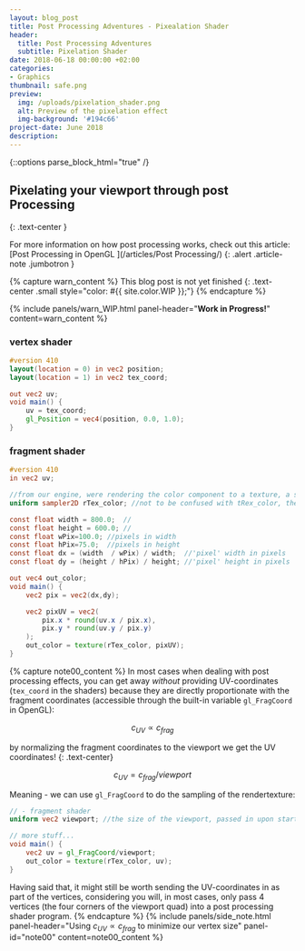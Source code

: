 ```yaml
---
layout: blog_post
title: Post Processing Adventures - Pixealation Shader
header:
  title: Post Processing Adventures
  subtitle: Pixelation Shader
date: 2018-06-18 00:00:00 +02:00
categories:
- Graphics
thumbnail: safe.png
preview:
  img: /uploads/pixelation_shader.png
  alt: Preview of the pixelation effect
  img-background: '#194c66'
project-date: June 2018
description:
---
```

{::options parse_block_html="true" /}
## Pixelating your viewport through post Processing
{: .text-center }

For more information on how post processing works, check out this article: [Post Processing in OpenGL ](/articles/Post Processing/)
{: .alert .article-note .jumbotron }

{% capture warn_content %}
This blog post is not yet finished
{: .text-center .small style="color: #{{ site.color.WIP }};"}
{% endcapture %}

{%
    include panels/warn_WIP.html
    panel-header="**Work in Progress!**"
    content=warn_content
%}


### vertex shader
``` glsl
#version 410
layout(location = 0) in vec2 position;
layout(location = 1) in vec2 tex_coord;

out vec2 uv;
void main() {
    uv = tex_coord;
    gl_Position = vec4(position, 0.0, 1.0);
}
```


### fragment shader
``` glsl
#version 410
in vec2 uv;

//from our engine, were rendering the color component to a texture, a so called 'render texture', this is what we intend to apply post processing on.
uniform sampler2D rTex_color; //not to be confused with tRex_color, the color of a very dangerous dinosaur...

const float width = 800.0;	//
const float height = 600.0; //
const float wPix=100.0; //pixels in width
const float hPix=75.0;	//pixels in height
const float dx = (width  / wPix) / width;  //'pixel' width in pixels
const float dy = (height / hPix) / height; //'pixel' height in pixels

out vec4 out_color;
void main() {
    vec2 pix = vec2(dx,dy);

    vec2 pixUV = vec2(
        pix.x * round(uv.x / pix.x),
        pix.y * round(uv.y / pix.y)
    );
    out_color = texture(rTex_color, pixUV);
}
```

{% capture note00_content %}
In most cases when dealing with post processing effects, you can get away _without_ providing UV-coordinates (`tex_coord` in the shaders) because they are directly proportionate with the fragment coordinates (accessible through the built-in variable `gl_FragCoord` in OpenGL):

$$
c_{UV} \propto c_{frag}
$$

by normalizing the fragment coordinates to the viewport we get the UV coordinates!
{: .text-center}

$$
c_{UV}=c_{frag}/viewport
$$

Meaning - we can use `gl_FragCoord` to do the sampling of the rendertexture:
```glsl
// - fragment shader
uniform vec2 viewport; //the size of the viewport, passed in upon starting the program or/and whenever it changes...

// more stuff...
void main() {
    vec2 uv = gl_FragCoord/viewport;
    out_color = texture(rTex_color, uv);
}
```
Having said that, it might still be worth sending the UV-coordinates in as part of the vertices, considering you will, in most cases, only pass 4 vertices (the four corners of the viewport quad) into a post processing shader program.
{% endcapture %}
{%
    include panels/side_note.html
    panel-header="Using $c_{UV} \propto c_{frag}$ to minimize our vertex size"
    panel-id="note00"
    content=note00_content
%}
